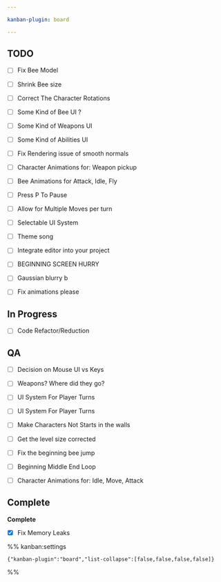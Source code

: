 ```yaml
---

kanban-plugin: board

---
```


## TODO

- [ ] Fix Bee Model
- [ ] Shrink Bee size
- [ ] Correct The Character Rotations
- [ ] Some Kind of Bee UI ?
- [ ] Some Kind of Weapons UI
- [ ] Some Kind of Abilities UI
- [ ] Fix Rendering issue of smooth normals
- [ ] Character Animations for: Weapon pickup
- [ ] Bee Animations for Attack, Idle, Fly
- [ ] Press P To Pause
- [ ] Allow for Multiple Moves per turn
- [ ] Selectable UI System
- [ ] Theme song
- [ ] Integrate editor into your project
- [ ] BEGINNING SCREEN HURRY
- [ ] Gaussian blurry b
- [ ] Fix animations please


## In Progress

- [ ] Code Refactor/Reduction


## QA

- [ ] Decision on Mouse UI vs Keys
- [ ] Weapons? Where did they go?
- [ ] UI System For Player Turns
- [ ] UI System For Player Turns
- [ ] Make Characters Not Starts in the walls
- [ ] Get the level size corrected
- [ ] Fix the beginning bee jump
- [ ] Beginning Middle End Loop
- [ ] Character Animations for: Idle, Move, Attack


## Complete

**Complete**
- [x] Fix Memory Leaks




%% kanban:settings
```
{"kanban-plugin":"board","list-collapse":[false,false,false,false]}
```
%%